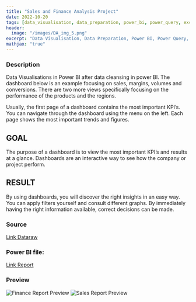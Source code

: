 ```yaml
---
title: "Sales and Finance Analysis Project"
date: 2022-10-20
tags: [data_visualisation, data_preparation, power_bi, power_query, excel]
header:
  image: "/images/DA_img_5.png"
excerpt: "Data Visualisation, Data Preparation, Power BI, Power Query, Excel"
mathjax: "true"
---
```


### Description
Data Visualisations in Power BI after data cleansing in power BI.
The dashboard below is an example focusing on sales, margins, volumes and conversions. There are two more views specifically focusing on the performance of the products and the regions.

Usually, the first page of a dashboard contains the most important KPI’s. You can navigate through the dashboard using the menu on the left. Each page shows the most important trends and figures.

## GOAL
The purpose of a dashboard is to view the most important KPI’s and results at a glance. Dashboards are an interactive way to see how the company or project perform.

## RESULT
By using dashboards, you will discover the right insights in an easy way. You can apply filters yourself and consult different graphs. By immediately having the right information available, correct decisions can be made.

### Source
[Link Dataraw](https://github.com/muwnawn/portfolio_projects/blob/c797439f5af074cbed7e1f2616f37eeaf111cc46/Portfolio_Sales%20and%20Finance%20Analysis/Sales%20and%20Finance%20Data%20Raw.xlsm)

### Power BI file:
[Link Report](https://github.com/muwnawn/portfolio_projects/blob/c797439f5af074cbed7e1f2616f37eeaf111cc46/Portfolio_Sales%20and%20Finance%20Analysis/Sales%20and%20Finance%20Report.pbix)

### Preview
<img src="{{ site.url }}{{ site.baseurl }}/assets/Portfolio_Sales and Finance Analysis/Finance Report Preview.png" alt="Finance Report Preview">
<img src="{{ site.url }}{{ site.baseurl }}/assets/Portfolio_Sales and Finance Analysis/Sales Report Preview.png" alt="Sales Report Preview">
